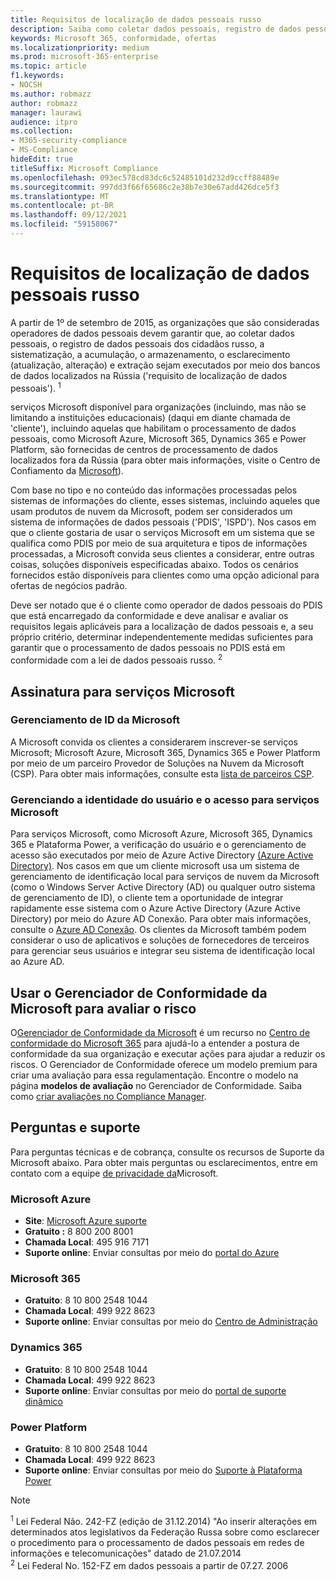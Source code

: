 ```yaml
---
title: Requisitos de localização de dados pessoais russo
description: Saiba como coletar dados pessoais, registro de dados pessoais dos cidadãos russo, sistematização, acumulação, armazenamento, esclarecimento e extração são executados em serviços Microsoft e bancos de dados localizados na Rússia.
keywords: Microsoft 365, conformidade, ofertas
ms.localizationpriority: medium
ms.prod: microsoft-365-enterprise
ms.topic: article
f1.keywords:
- NOCSH
ms.author: robmazz
author: robmazz
manager: laurawi
audience: itpro
ms.collection:
- M365-security-compliance
- MS-Compliance
hideEdit: true
titleSuffix: Microsoft Compliance
ms.openlocfilehash: 093ec578cd83dc6c52485101d232d9ccff88489e
ms.sourcegitcommit: 997dd3f66f65686c2e38b7e30e67add426dce5f3
ms.translationtype: MT
ms.contentlocale: pt-BR
ms.lasthandoff: 09/12/2021
ms.locfileid: "59158067"
---
```

# <a name="russian-personal-data-localization-requirements"></a>Requisitos de localização de dados pessoais russo

A partir de 1º de setembro de 2015, as organizações que são consideradas operadores de dados pessoais devem garantir que, ao coletar dados pessoais, o registro de dados pessoais dos cidadãos russo, a sistematização, a acumulação, o armazenamento, o esclarecimento (atualização, alteração) e extração sejam executados por meio dos bancos de dados localizados na Rússia ('requisito de localização de dados pessoais'). <sup>1</sup>

serviços Microsoft disponível para organizações (incluindo, mas não se limitando a instituições educacionais) (daqui em diante chamada de 'cliente'), incluindo aquelas que habilitam o processamento de dados pessoais, como Microsoft Azure, Microsoft 365, Dynamics 365 e Power Platform, são fornecidas de centros de processamento de dados localizados fora da Rússia (para obter mais informações, visite o Centro de Confiamento da [Microsoft](https://www.microsoft.com/trust-center)).

Com base no tipo e no conteúdo das informações processadas pelos sistemas de informações do cliente, esses sistemas, incluindo aqueles que usam produtos de nuvem da Microsoft, podem ser considerados um sistema de informações de dados pessoais ('PDIS', 'ISPD'). Nos casos em que o cliente gostaria de usar o serviços Microsoft em um sistema que se qualifica como PDIS por meio de sua arquitetura e tipos de informações processadas, a Microsoft convida seus clientes a considerar, entre outras coisas, soluções disponíveis especificadas abaixo. Todos os cenários fornecidos estão disponíveis para clientes como uma opção adicional para ofertas de negócios padrão.

Deve ser notado que é o cliente como operador de dados pessoais do PDIS que está encarregado da conformidade e deve analisar e avaliar os requisitos legais aplicáveis para a localização de dados pessoais e, a seu próprio critério, determinar independentemente medidas suficientes para garantir que o processamento de dados pessoais no PDIS está em conformidade com a lei de dados pessoais russo. <sup>2</sup>

## <a name="subscribing-to-microsoft-services"></a>Assinatura para serviços Microsoft

### <a name="microsoft-id-management"></a>Gerenciamento de ID da Microsoft

A Microsoft convida os clientes a considerarem inscrever-se serviços Microsoft; Microsoft Azure, Microsoft 365, Dynamics 365 e Power Platform por meio de um parceiro Provedor de Soluções na Nuvem da Microsoft (CSP). Para obter mais informações, consulte esta [lista de parceiros CSP](https://pinpoint.microsoft.com/search?type=services&campaign=691).

### <a name="managing-user-identity-and-access-for-microsoft-services"></a>Gerenciando a identidade do usuário e o acesso para serviços Microsoft

Para serviços Microsoft, como Microsoft Azure, Microsoft 365, Dynamics 365 e Plataforma Power, a verificação do usuário e o gerenciamento de acesso são executados por meio de Azure Active Directory [(Azure Active Directory)](https://azure.microsoft.com/services/active-directory/). Nos casos em que um cliente microsoft usa um sistema de gerenciamento de identificação local para serviços de nuvem da Microsoft (como o Windows Server Active Directory (AD) ou qualquer outro sistema de gerenciamento de ID), o cliente tem a oportunidade de integrar rapidamente esse sistema com o Azure Active Directory (Azure Active Directory) por meio do Azure AD Conexão. Para obter mais informações, consulte o [Azure AD Conexão](/azure/active-directory/cloud-provisioning/). Os clientes da Microsoft também podem considerar o uso de aplicativos e soluções de fornecedores de terceiros para gerenciar seus usuários e integrar seu sistema de identificação local ao Azure AD.

## <a name="use-microsoft-compliance-manager-to-assess-your-risk"></a>Usar o Gerenciador de Conformidade da Microsoft para avaliar o risco

O[Gerenciador de Conformidade da Microsoft](/microsoft-365/compliance/compliance-manager) é um recurso no [Centro de conformidade do Microsoft 365](/microsoft-365/compliance/microsoft-365-compliance-center) para ajudá-lo a entender a postura de conformidade da sua organização e executar ações para ajudar a reduzir os riscos. O Gerenciador de Conformidade oferece um modelo premium para criar uma avaliação para essa regulamentação. Encontre o modelo na página **modelos de avaliação** no Gerenciador de Conformidade. Saiba como [criar avaliações no Compliance Manager](/microsoft-365/compliance/compliance-manager-assessments).

## <a name="questions-and-support"></a>Perguntas e suporte

Para perguntas técnicas e de cobrança, consulte os recursos de Suporte da Microsoft abaixo. Para obter mais perguntas ou esclarecimentos, entre em contato com a equipe [de privacidade da](https://support.microsoft.com/gp/privacy-page)Microsoft.

### <a name="microsoft-azure"></a>Microsoft Azure

- **Site**: [Microsoft Azure suporte](https://aka.ms/GetAzureSupport)
- **Gratuito :** 8 800 200 8001
- **Chamada Local**: 495 916 7171
- **Suporte online**: Enviar consultas por meio do [portal do Azure](https://portal.azure.com)

### <a name="microsoft-365"></a>Microsoft 365

- **Gratuito**: 8 10 800 2548 1044
- **Chamada Local**: 499 922 8623
- **Suporte online**: Enviar consultas por meio do [Centro de Administração](https://portal.office.com/)

### <a name="dynamics-365"></a>Dynamics 365

- **Gratuito**: 8 10 800 2548 1044
- **Chamada Local**: 499 922 8623
- **Suporte online**: Enviar consultas por meio do [portal de suporte dinâmico](https://dynamics.microsoft.com/support/)

### <a name="power-platform"></a>Power Platform

- **Gratuito**: 8 10 800 2548 1044
- **Chamada Local**: 499 922 8623
- **Suporte online**: Enviar consultas por meio do [Suporte à Plataforma Power](/power-platform/admin/get-help-support)

> [!NOTE]
> <sup>1</sup> Lei Federal Não. 242-FZ (edição de 31.12.2014) "Ao inserir alterações em determinados atos legislativos da Federação Russa sobre como esclarecer o procedimento para o processamento de dados pessoais em redes de informações e telecomunicações" datado de 21.07.2014 <br>
> <sup>2</sup> Lei Federal No. 152-FZ em dados pessoais a partir de 07.27. 2006<br>
